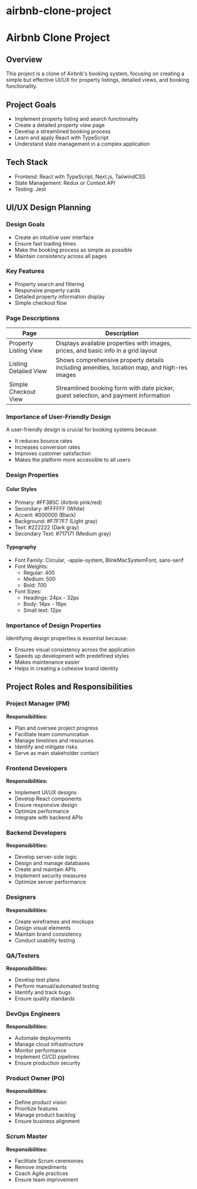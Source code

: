 # airbnb-clone-project

# Airbnb Clone Project

## Overview
This project is a clone of Airbnb's booking system, focusing on creating a simple but effective UI/UX for property listings, detailed views, and booking functionality.

## Project Goals
- Implement property listing and search functionality
- Create a detailed property view page
- Develop a streamlined booking process
- Learn and apply React with TypeScript
- Understand state management in a complex application

## Tech Stack
- Frontend: React with TypeScript, Next.js, TailwindCSS
- State Management: Redux or Context API
- Testing: Jest

## UI/UX Design Planning

### Design Goals
- Create an intuitive user interface
- Ensure fast loading times
- Make the booking process as simple as possible
- Maintain consistency across all pages

### Key Features
- Property search and filtering
- Responsive property cards
- Detailed property information display
- Simple checkout flow

### Page Descriptions

| Page | Description |
|------|-------------|
| Property Listing View | Displays available properties with images, prices, and basic info in a grid layout |
| Listing Detailed View | Shows comprehensive property details including amenities, location map, and high-res images |
| Simple Checkout View | Streamlined booking form with date picker, guest selection, and payment information |

### Importance of User-Friendly Design
A user-friendly design is crucial for booking systems because:
- It reduces bounce rates
- Increases conversion rates
- Improves customer satisfaction
- Makes the platform more accessible to all users

### Design Properties

#### Color Styles
- Primary: #FF385C (Airbnb pink/red)
- Secondary: #FFFFFF (White)
- Accent: #000000 (Black)
- Background: #F7F7F7 (Light gray)
- Text: #222222 (Dark gray)
- Secondary Text: #717171 (Medium gray)

#### Typography
- Font Family: Circular, -apple-system, BlinkMacSystemFont, sans-serif
- Font Weights: 
  - Regular: 400
  - Medium: 500
  - Bold: 700
- Font Sizes:
  - Headings: 24px - 32px
  - Body: 14px - 16px
  - Small text: 12px

### Importance of Design Properties
Identifying design properties is essential because:
- Ensures visual consistency across the application
- Speeds up development with predefined styles
- Makes maintenance easier
- Helps in creating a cohesive brand identity

## Project Roles and Responsibilities

### Project Manager (PM)
**Responsibilities:**
- Plan and oversee project progress
- Facilitate team communication
- Manage timelines and resources
- Identify and mitigate risks
- Serve as main stakeholder contact

### Frontend Developers
**Responsibilities:**
- Implement UI/UX designs
- Develop React components
- Ensure responsive design
- Optimize performance
- Integrate with backend APIs

### Backend Developers
**Responsibilities:**
- Develop server-side logic
- Design and manage databases
- Create and maintain APIs
- Implement security measures
- Optimize server performance

### Designers
**Responsibilities:**
- Create wireframes and mockups
- Design visual elements
- Maintain brand consistency
- Conduct usability testing

### QA/Testers
**Responsibilities:**
- Develop test plans
- Perform manual/automated testing
- Identify and track bugs
- Ensure quality standards

### DevOps Engineers
**Responsibilities:**
- Automate deployments
- Manage cloud infrastructure
- Monitor performance
- Implement CI/CD pipelines
- Ensure production security

### Product Owner (PO)
**Responsibilities:**
- Define product vision
- Prioritize features
- Manage product backlog
- Ensure business alignment

### Scrum Master
**Responsibilities:**
- Facilitate Scrum ceremonies
- Remove impediments
- Coach Agile practices
- Ensure team improvement
